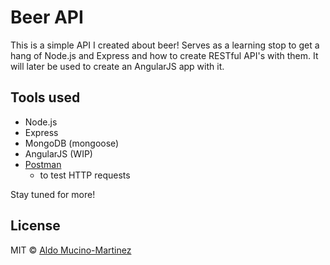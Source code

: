 # Beer API
This is a simple API I created about beer! Serves as a learning stop to get a hang of
Node.js and Express and how to create RESTful API's with them. It will later be used
to create an AngularJS app with it.

## Tools used
- Node.js
- Express
- MongoDB (mongoose)
- AngularJS (WIP)
- [Postman](https://www.getpostman.com/)
    - to test HTTP requests

Stay tuned for more!

## License
MIT &copy; [Aldo Mucino-Martinez](https://amucinom.github.io/)
